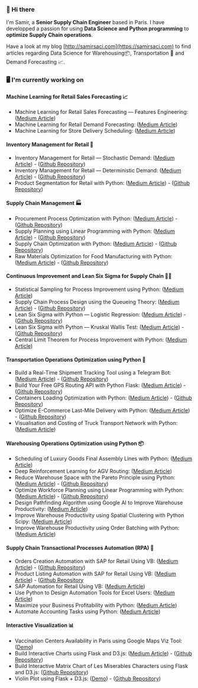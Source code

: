 ### 👋 Hi there

I'm Samir, a **Senior Supply Chain Engineer** based in Paris. I have developped a passion for using **Data Science and Python programming** to **optimize Supply Chain operations**. 

Have a look at my blog [http://samirsaci.com](https://samirsaci.com) to find articles regarding Data Science for Warehousing📦, Transportation 🚚 and Demand Forecasting 📈.

### 🖥️ I'm currently working on 

#### Machine Learning for Retail Sales Forecasting 📈
- Machine Learning for Retail Sales Forecasting — Features Engineering: ([Medium Article](https://s-saci95.medium.com/machine-learning-for-retail-sales-forecasting-features-engineering-4edfee7c9cbc))
- Machine Learning for Retail Demand Forecasting: ([Medium Article](https://towardsdatascience.com/machine-learning-for-store-demand-forecasting-and-inventory-optimization-part-1-xgboost-vs-9952d8303b48))
- Machine Learning for Store Delivery Scheduling: ([Medium Article](https://towardsdatascience.com/machine-learning-for-store-demand-forecasting-and-inventory-optimization-part-2-replenishment-6ded544be81b))

#### Inventory Management for Retail 🛒
- Inventory Management for Retail — Stochastic Demand: ([Medium Article](https://towardsdatascience.com/inventory-management-for-retail-stochastic-demand-3020a43d1c14)) - ([Github Repository](https://github.com/samirsaci/inventory-stochastic))
- Inventory Management for Retail — Deterministic Demand: ([Medium Article](https://towardsdatascience.com/inventory-management-for-retail-deterministic-demand-311682c02518)) - ([Github Repository](https://github.com/samirsaci/inventory-deterministic))
- Product Segmentation for Retail with Python: ([Medium Article](https://towardsdatascience.com/product-segmentation-for-retail-with-python-c85cc0930f9a)) - ([Github Repository](https://github.com/samirsaci/product-segmentation))

#### Supply Chain Management 🏭
- Procurement Process Optimization with Python: ([Medium Article](https://towardsdatascience.com/procurement-process-optimization-with-python-a4c7a2e3ba76)) - ([Github Repository](https://github.com/samirsaci/procurement-management))
- Supply Planning using Linear Programming with Python: ([Medium Article](https://towardsdatascience.com/supply-planning-using-linear-programming-with-python-bff2401bf270)) - ([Github Repository](https://github.com/samirsaci/supply-planning))
- Supply Chain Optimization with Python: ([Medium Article](https://towardsdatascience.com/supply-chain-optimization-with-python-23ae9b28fd0b)) - ([Github Repository](https://github.com/samirsaci/supply-chain-optimization))
- Raw Materials Optimization for Food Manufacturing with Python: ([Medium Article](https://towardsdatascience.com/raw-materials-optimization-for-food-manufacturing-with-python-fbf2be4a74)) - ([Github Repository](https://github.com/samirsaci/raw-materials))

#### Continuous Improvement and Lean Six Sigma for Supply Chain 🧑‍🏭
- Statistical Sampling for Process Improvement using Python: ([Medium Article](https://towardsdatascience.com/statistical-sampling-for-process-improvement-using-python-9decc7b8288d)) 
- Supply Chain Process Design using the Queueing Theory: ([Medium Article](https://towardsdatascience.com/supply-chain-process-design-using-the-queueing-theory-2ad75e58d1f3)) - ([Github Repository](https://github.com/samirsaci/queing-theory))
- Lean Six Sigma with Python — Logistic Regression: ([Medium Article](https://towardsdatascience.com/lean-six-sigma-with-python-logistic-regression-36d160e84548)) - ([Github Repository](https://github.com/samirsaci/lss-logistic-regression))
- Lean Six Sigma with Python — Kruskal Wallis Test: ([Medium Article](https://towardsdatascience.com/lean-six-sigma-data-analytics-with-python-kruskal-wallis-test-3afafa097ed)) - ([Github Repository](https://github.com/samirsaci/lss-kruskal-wallis))
- Central Limit Theorem for Process Improvement with Python: ([Medium Article](https://towardsdatascience.com/central-limit-theorem-for-process-improvement-with-python-483126e33b07))

#### Transportation Operations Optimization using Python 🚚
- Build a Real-Time Shipment Tracking Tool using a Telegram Bot: ([Medium Article](https://towardsdatascience.com/build-a-real-time-shipment-tracking-tool-using-a-telegram-bot-beb6ab29fca3)) - ([Github Repository](https://github.com/samirsaci/telegram_transport)) 
- Build Your Free GPS Routing API with Python Flask: ([Medium Article](https://medium.com/nerd-for-tech/build-your-free-gps-routing-api-to-calculate-road-distances-143632cc4917)) - ([Github Repository](https://github.com/samirsaci/geocoding-api))
- Containers Loading Optimization with Python: ([Medium Article](https://towardsdatascience.com/maximize-the-loading-capacity-of-a-sea-container-to-reduce-your-shipping-costs-with-python-8cc02c9725a7)) - ([Github Repository](https://github.com/samirsaci/container-optimization))
- Optimize E-Commerce Last-Mile Delivery with Python: ([Medium Article](https://towardsdatascience.com/maximize-the-loading-capacity-of-a-sea-container-to-reduce-your-shipping-costs-with-python-8cc02c9725a7)) - ([Github Repository](https://github.com/samirsaci/last-mile))
- Visualisation and Costing of Truck Transport Network with Python: ([Medium Article](https://towardsdatascience.com/road-transportation-optimization-with-python-part-1-visualisation-costing-698eadcdce0b))

#### Warehousing Operations Optimization using Python 📦
- Scheduling of Luxury Goods Final Assembly Lines with Python: ([Medium Article](https://towardsdatascience.com/scheduling-of-luxury-goods-final-assembly-lines-with-python-e5c4b0590bfc))
- Deep Reinforcement Learning for AGV Routing: ([Medium Article](https://towardsdatascience.com/deep-reinforcement-learning-for-agv-routing-a9b9fe055304))
- Reduce Warehouse Space with the Pareto Principle using Python: ([Medium Article](https://towardsdatascience.com/reduce-warehouse-space-with-the-pareto-principle-using-python-e722a6babe0e)) - ([Github Repository](https://github.com/samirsaci/pareto-warehouse-layout))
- Optimize Workforce Planning using Linear Programming with Python: ([Medium Article](https://towardsdatascience.com/optimize-workforce-planning-using-linear-programming-with-python-47a0b5f89a6f)) - ([Github Repository](https://github.com/samirsaci/workforce-planning))
- Design Pathfinding Algorithm using Google AI to Improve Warehouse Productivity: ([Medium Article](https://towardsdatascience.com/optimizing-warehouse-operations-with-python-part-3-google-ai-for-sprp-308c258cb66f))
- Improve Warehouse Productivity using Spatial Clustering with Python Scipy: ([Medium Article](https://towardsdatascience.com/optimizing-warehouse-operations-with-python-part-2-clustering-with-scipy-for-waves-creation-9b7c7dd49a84))
- Improve Warehouse Productivity using Order Batching with Python: ([Medium Article](https://towardsdatascience.com/optimizing-warehouse-operations-with-python-part-1-83d02d001845))

#### Supply Chain Transactional Processes Automation (RPA) 🤖
- Orders Creation Automation with SAP for Retail Using VB: ([Medium Article](https://medium.datadriveninvestor.com/sap-automation-for-retail-using-vb-and-python-part-3-po-creation-36ae2d1baedb)) - ([Github Repository](https://github.com/samirsaci/sap-automation-po))
- Product Listing Automation with SAP for Retail Using VB: ([Medium Article](https://medium.datadriveninvestor.com/sap-automation-for-retail-using-vb-and-python-part-2-listing-740c6cb690c1)) - ([Github Repository](https://github.com/samirsaci/sap-automation)
- SAP Automation for Retail Using VB: ([Medium Article](https://medium.datadriveninvestor.com/sap-automation-for-retail-using-vb-and-python-part-1-intro-to-sap-gui-scripting-2b065e122c6f))
- Use Python to Design Automation Tools for Excel Users: ([Medium Article](https://towardsdatascience.com/use-python-to-design-automation-tools-for-excel-users-e824b37c646d))
- Maximize your Business Profitability with Python: ([Medium Article](https://towardsdatascience.com/maximize-your-business-profitability-with-python-fbefebbdf802))
- Automate Accounting Tasks using Python: ([Medium Article](https://towardsdatascience.com/help-your-finance-team-to-automate-accounting-tasks-using-python-68bcefe7524c))


#### Interactive Visualization 📊
- Vaccination Centers Availability in Paris using Google Maps Viz Tool: ([Demo](https://centre-vaccin.herokuapp.com/))
- Build Interactive Charts using Flask and D3.js: ([Medium Article](https://towardsdatascience.com/build-interactive-charts-using-flask-and-d3-js-70f715a76f93)) - ([Github Repository](https://github.com/samirsaci/matrix-ecommerce))
- Build Interactive Matrix Chart of Les Miserables Characters using Flask and D3.js: ([Github Repository](https://github.com/samirsaci/matrix-miserables))
- Violin Plot using Flask + D3.js: ([Demo](https://samirsaci.com/violin-plot.html)) - ([Github Repository](https://github.com/samirsaci/violin-plot))

<!--
**samirsaci/samirsaci** is a ✨ _special_ ✨ repository because its `README.md` (this file) appears on your GitHub profile.

Here are some ideas to get you started:

- 🔭 I’m currently working on ...
- 🌱 I’m currently learning ...
- 👯 I’m looking to collaborate on ...
- 🤔 I’m looking for help with ...
- 💬 Ask me about ...
- 📫 How to reach me: ...
- 😄 Pronouns: ...
- ⚡ Fun fact: ...
-->
